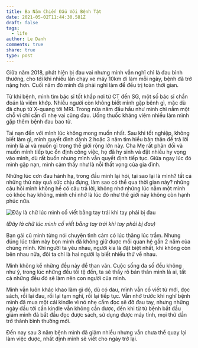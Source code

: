 ```yaml
---
title: Ba Năm Chiến Đấu Với Bệnh Tật
date: 2021-05-02T11:44:30.581Z
draft: false
tags:
  - life
author: Le Danh
comments: true
share: true
type: post
---
```

Giữa năm 2018, phát hiện bị đau vai nhưng mình vẫn nghĩ chỉ là đau bình thường, cho tới khi nhiều lần chạy xe máy 10km đi làm mỗi ngày, bệnh đã trở nặng hơn. Cuối năm đó mình đã phải nghỉ làm để đều trị toàn thời gian.

Từ khi bệnh, mình tìm bác sĩ tốt khắp nơi từ CT đến SG, một số bác sĩ chẩn đoán là viêm khớp. Nhiều người còn không biết mình gặp bênh gì, mặc dù đã chụp từ X-quang tới MRI. Trong nửa năm đầu hầu như mình chỉ nằm một chỗ vì chỉ cần đi nhẹ vai cũng đau. Uống thuốc kháng viêm nhiều làm mình gặp thêm bệnh đau bao tử.

Tai nạn đến với mình lúc không mong muốn nhất. Sau khi tốt nghiệp, không biết làm gì, mình quyết đình dành 2 hoặc 3 năm tìm hiểu bản thân để trả lời mình là ai và muốn gì trong thế giới rộng lớn này. Cha Mẹ rất phản đối và muốn mình tiếp tục ổn định công việc, họ đã hy sinh và đặt nhiều hy vọng vào mình, dù rất buồn nhưng mình vẫn quyết định tiếp tục. Giữa ngay lúc đó mình gặp nạn, mình cảm thấy như là nỗi thất vọng của gia đình.

Những lúc cơn đau hành hạ, trong đầu mình lại hỏi, tại sao lại là mình? tất cả những thứ này quá sức chịu đựng, làm sao có thể qua thời gian này? những câu hỏi mình không hề có câu trả lời, không nhớ những lúc nằm một mình có khóc hay không, mình chỉ nhớ là lúc đó như thế giới này không còn hạnh phúc nữa.

![Đây là chữ lúc mình cố viết bằng tay trái khi tay phải bị đau](/uploads/cropedversion.jpg "Đây là chữ lúc mình cố viết bằng tay trái khi tay phải bị đau")

*(Đây là chữ lúc mình cố viết bằng tay trái khi tay phải bị đau)*

Bạn gái cũ mình từng nói chuyện tình cảm có lúc thăng lúc trầm. Nhưng đúng lúc trầm này bọn mình đã không giữ được mối quan hệ gần 2 năm của chúng mình. Khi người ta yêu nhau, người kia là đặt biệt nhất, khi không còn bên nhau nữa, đôi ta chỉ là hai người lạ biết nhiều thứ về nhau.

Mình không kể những đều này để than vãn. Cuộc sống đa số đều không như ý, trong lúc những đều tồi tệ đến, ta sẽ thấy rõ bản thân mình là ai, tất cả những đều đó sẽ làm nên con người của mình.

Mình vẫn luôn khác khao làm gì đó, dù có đau, mình vẫn cố viết từ mới, đọc sách, rồi lại đau, rồi lại tạm nghĩ, rồi lại tiếp tục. Vẫn nhớ trước khi nghĩ bệnh mình đã mua một cái kindle vì nó nhẹ cầm đọc sẽ đỡ đau tay, nhưng những ngày đầu tới cần kindle vẫn không cần được, đến khi từ từ bệnh bắt đầu giảm mình đã bắt đầu đọc được sách, sử dụng được máy tính, mọi thứ dần trở thành bình thường mới.

Đến nay sau 3 năm bệnh mình đã giảm nhiều nhưng vẫn chưa thể quay lại làm việc được, nhất định mình sẽ viết cho ngày trở lại.